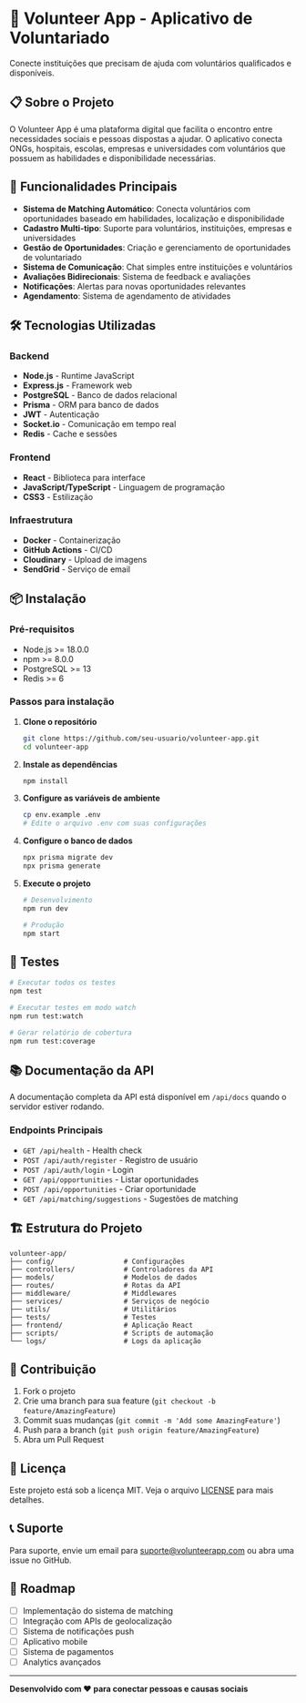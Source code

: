 # 🤝 Volunteer App - Aplicativo de Voluntariado

Conecte instituições que precisam de ajuda com voluntários qualificados e disponíveis.

## 📋 Sobre o Projeto

O Volunteer App é uma plataforma digital que facilita o encontro entre necessidades sociais e pessoas dispostas a ajudar. O aplicativo conecta ONGs, hospitais, escolas, empresas e universidades com voluntários que possuem as habilidades e disponibilidade necessárias.

## 🚀 Funcionalidades Principais

- **Sistema de Matching Automático**: Conecta voluntários com oportunidades baseado em habilidades, localização e disponibilidade
- **Cadastro Multi-tipo**: Suporte para voluntários, instituições, empresas e universidades
- **Gestão de Oportunidades**: Criação e gerenciamento de oportunidades de voluntariado
- **Sistema de Comunicação**: Chat simples entre instituições e voluntários
- **Avaliações Bidirecionais**: Sistema de feedback e avaliações
- **Notificações**: Alertas para novas oportunidades relevantes
- **Agendamento**: Sistema de agendamento de atividades

## 🛠️ Tecnologias Utilizadas

### Backend
- **Node.js** - Runtime JavaScript
- **Express.js** - Framework web
- **PostgreSQL** - Banco de dados relacional
- **Prisma** - ORM para banco de dados
- **JWT** - Autenticação
- **Socket.io** - Comunicação em tempo real
- **Redis** - Cache e sessões

### Frontend
- **React** - Biblioteca para interface
- **JavaScript/TypeScript** - Linguagem de programação
- **CSS3** - Estilização

### Infraestrutura
- **Docker** - Containerização
- **GitHub Actions** - CI/CD
- **Cloudinary** - Upload de imagens
- **SendGrid** - Serviço de email

## 📦 Instalação

### Pré-requisitos
- Node.js >= 18.0.0
- npm >= 8.0.0
- PostgreSQL >= 13
- Redis >= 6

### Passos para instalação

1. **Clone o repositório**
   ```bash
   git clone https://github.com/seu-usuario/volunteer-app.git
   cd volunteer-app
   ```

2. **Instale as dependências**
   ```bash
   npm install
   ```

3. **Configure as variáveis de ambiente**
   ```bash
   cp env.example .env
   # Edite o arquivo .env com suas configurações
   ```

4. **Configure o banco de dados**
   ```bash
   npx prisma migrate dev
   npx prisma generate
   ```

5. **Execute o projeto**
   ```bash
   # Desenvolvimento
   npm run dev
   
   # Produção
   npm start
   ```

## 🧪 Testes

```bash
# Executar todos os testes
npm test

# Executar testes em modo watch
npm run test:watch

# Gerar relatório de cobertura
npm run test:coverage
```

## 📚 Documentação da API

A documentação completa da API está disponível em `/api/docs` quando o servidor estiver rodando.

### Endpoints Principais

- `GET /api/health` - Health check
- `POST /api/auth/register` - Registro de usuário
- `POST /api/auth/login` - Login
- `GET /api/opportunities` - Listar oportunidades
- `POST /api/opportunities` - Criar oportunidade
- `GET /api/matching/suggestions` - Sugestões de matching

## 🏗️ Estrutura do Projeto

```
volunteer-app/
├── config/                 # Configurações
├── controllers/            # Controladores da API
├── models/                 # Modelos de dados
├── routes/                 # Rotas da API
├── middleware/             # Middlewares
├── services/               # Serviços de negócio
├── utils/                  # Utilitários
├── tests/                  # Testes
├── frontend/               # Aplicação React
├── scripts/                # Scripts de automação
└── logs/                   # Logs da aplicação
```

## 🤝 Contribuição

1. Fork o projeto
2. Crie uma branch para sua feature (`git checkout -b feature/AmazingFeature`)
3. Commit suas mudanças (`git commit -m 'Add some AmazingFeature'`)
4. Push para a branch (`git push origin feature/AmazingFeature`)
5. Abra um Pull Request

## 📄 Licença

Este projeto está sob a licença MIT. Veja o arquivo [LICENSE](LICENSE) para mais detalhes.

## 📞 Suporte

Para suporte, envie um email para suporte@volunteerapp.com ou abra uma issue no GitHub.

## 🎯 Roadmap

- [ ] Implementação do sistema de matching
- [ ] Integração com APIs de geolocalização
- [ ] Sistema de notificações push
- [ ] Aplicativo mobile
- [ ] Sistema de pagamentos
- [ ] Analytics avançados

---

**Desenvolvido com ❤️ para conectar pessoas e causas sociais**
